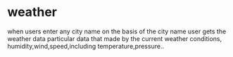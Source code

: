 # weather
when users enter any city name on the basis of the city name user gets the weather data particular data that made by the current weather conditions, humidity,wind,speed,including temperature,pressure..
